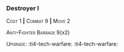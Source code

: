 ### **Destroyer I**

<span style="font-variant:small-caps;">Cost</span> 1 __|__ <span style="font-variant:small-caps;">Combat</span> 9 __|__ <span style="font-variant:small-caps;">Move</span> 2

<span style="font-variant:small-caps;">Anti-Fighter Barrage</span> 9(x2)

<span style="font-variant:small-caps;">Upgrade</span>: :ti4-tech-warfare: :ti4-tech-warfare:
